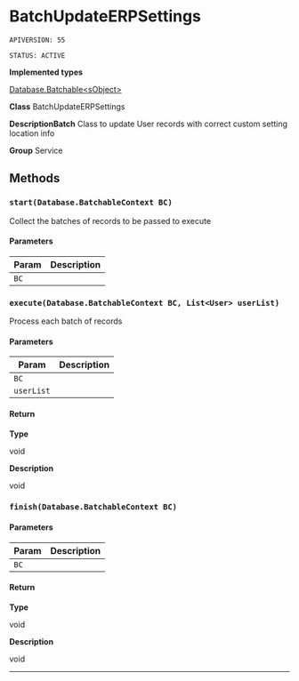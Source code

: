 # BatchUpdateERPSettings

`APIVERSION: 55`

`STATUS: ACTIVE`



**Implemented types**

[Database.Batchable&lt;sObject&gt;](Database.Batchable&lt;sObject&gt;)


**Class** BatchUpdateERPSettings


**DescriptionBatch** Class to update User records with correct custom setting location info


**Group** Service

## Methods
### `start(Database.BatchableContext BC)`

Collect the batches of records to be passed to execute

#### Parameters

|Param|Description|
|---|---|
|`BC`||

### `execute(Database.BatchableContext BC, List<User> userList)`

Process each batch of records

#### Parameters

|Param|Description|
|---|---|
|`BC`||
|`userList`||

#### Return

**Type**

void

**Description**

void

### `finish(Database.BatchableContext BC)`
#### Parameters

|Param|Description|
|---|---|
|`BC`||

#### Return

**Type**

void

**Description**

void

---
